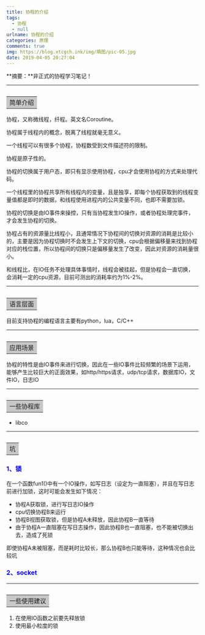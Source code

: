 ```yaml
---
title: 协程的介绍
tags:
  - 协程
  - null
urlname: 协程的介绍
categories: 原理
comments: true
img: https://blog.xtcgch.ink/img/萌图/pic-05.jpg
date: 2019-04-05 20:27:04
---
```


**摘要：**非正式的协程学习笔记！

<!--more-->

---


## <table><tr><td bgcolor=#C7C7C7>简单介绍</td></tr></table>

协程，又称微线程，纤程。英文名Coroutine。

协程属于线程内的概念，脱离了线程就毫无意义。

一个线程可以有很多个协程，协程数受到文件描述符的限制。

协程是原子性的。

协程的切换属于用户态，即只有显示使用协程，cpu才会使用协程的方式来处理代码。

一个线程里的协程共享所有线程内的变量，且是独享，即每个协程获取到的线程变量值都是即时的数据，和线程使用进程内的公共变量不同，也即不需要加锁。

协程的切换是由IO事件来操控，只有当协程发生IO操作，或者协程处理完事件，才会发生协程的切换。

协程占有的资源量比线程小，且通常情况下协程间的切换对资源的消耗是比较小的，主要是因为协程切换时不会发生上下文的切换，cpu会根据偏移量来找到协程对应的栈位置，所以协程间的切换只是偏移量发生了改变，因此对资源的消耗量很小。

和线程比，在IO任务不处理具体事情时，线程会被挂起，但是协程会一直切换，会消耗一定的cpu资源，目前可测出的消耗率约为1%-2%。


---


## <table><tr><td bgcolor=#C7C7C7>语言层面</td></tr></table>

目前支持协程的编程语言主要有python，lua，C/C++


---

## <table><tr><td bgcolor=#C7C7C7>应用场景</td></tr></table>

协程的特性是由IO事件来进行切换，因此在一些IO事件比较频繁的场景下运用，能够产生比较巨大的正面效果，如http/https请求，udp/tcp请求，数据库IO，文件IO，日志IO


---


## <table><tr><td bgcolor=#C7C7C7>一些协程库</td></tr></table>

- libco


---

## <table><tr><td bgcolor=#C7C7C7>坑</td></tr></table>

### <font color=#0000FF >1、锁</font>

在一个函数fun1()中有一个IO操作，如写日志（设定为一直阻塞），并且在写日志前进行加锁，这时可能会发生如下情况：

- 协程A获取锁，进行写日志IO操作
- cpu切换协程B来运行
- 协程B视图获取锁，但是协程A未释放，因此协程B一直等待
- 由于协程A一直阻塞在写日志操作，因此协程B也一直阻塞，也不能被切换出去，造成了死锁

即使协程A未被阻塞，而是耗时比较长，那么协程B也只能等待，这种情况也会比较坑

### <font color=#0000FF >2、socket</font>

---

## <table><tr><td bgcolor=#C7C7C7>一些使用建议</td></tr></table>

1. 在使用IO函数之前要先释放锁
1. 使用最小粒度的锁